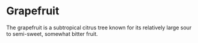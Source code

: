 [title]: # (Grapefruit)
[tags]: # (folder structure)
[priority]: # (2)
# Grapefruit

The grapefruit is a subtropical citrus tree known for its relatively large sour to semi-sweet, somewhat bitter fruit. 
